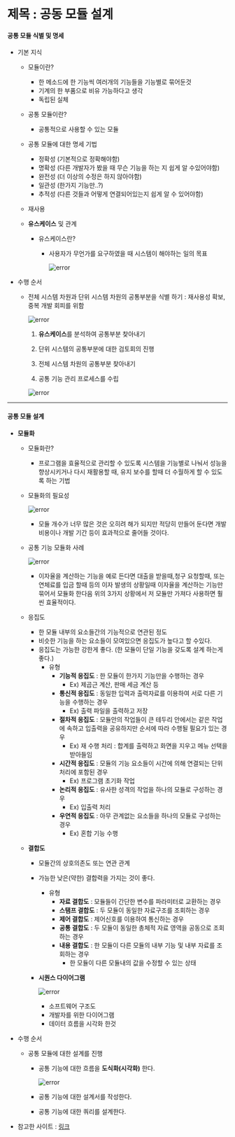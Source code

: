 # 제목 : 공동 모듈 설계

#### 공통 모듈 식별 및 명세 

* 기본 지식
  * 모듈이란?
    * 한 메소드에 한 기능씩 여러개의 기능들을 기능별로 묶어둔것
    * 기계의 한 부품으로 비유 가능하다고 생각
    * 독립된 실체
  * 공통 모듈이란?

    * 공통적으로 사용할 수 있는 모듈
  * 공통 모듈에 대한 명세 기법
    * 정확성 (기본적으로 정확해야함)
    * 명확성 (다른 개발자가 봤을 때 무슨 기능을 하는 지 쉽게 알 수있어야함)
    * 완전성 (더 이상의 수정은 하지 않아야함)
    * 일관성 (한가지 기능만..?)
    * 추적성 (다른 것들과 어떻게 연결되어있는지 쉽게 알 수 있어야함)
  * 재사용
  * **유스케이스** 및 관계

    * 유스케이스란?
      * 사용자가 무언가를 요구하였을 때 시스템이 해야하는 일의 목표

        ![error](https://user-images.githubusercontent.com/24423415/45017444-96516380-b062-11e8-80bd-f0be5778d512.png)
* 수행 순서
  * 전체 시스템 차원과 단위 시스템 차원의 공통부분을 식별 하기 : 재사용성 확보, 중복 개발 회피를 위함

    ![error](https://user-images.githubusercontent.com/24423415/45066701-88e7b800-b0fa-11e8-8542-e107688e2bc7.PNG) 

    1. **유스케이스**를 분석하여 공통부분 찾아내기

    2. 단위 시스템의 공통부분에 대한 검토회의 진행

    3. 전체 시스템 차원의 공통부분 찾아내기

    4. 공통 기능 관리 프로세스를 수립

    ![error](https://user-images.githubusercontent.com/24423415/45017476-a701d980-b062-11e8-8105-e4489642619a.png)



---



#### 공통 모듈 설계

* **모듈화** 

  * 모듈화란?

    * 프로그램을 효율적으로 관리할 수 있도록 시스템을 기능별로 나눠서 성능을 향상시키거나 다시 재활용할 때, 유지 보수를 할때 더 수월하게 할 수 있도록 하는 기법
  * 모듈화의 필요성

    ![error](https://user-images.githubusercontent.com/24423415/45017498-b7b24f80-b062-11e8-99c5-2ee1be661c15.png)

    * 모듈 개수가 너무 많은 것은 오히려 해가 되지만 적당히 만들어 둔다면 개발 비용이나 개발 기간 등이 효과적으로 줄어들 것이다.
  * 공통 기능 모듈화 사례

    ![error](https://user-images.githubusercontent.com/24423415/45017543-cb5db600-b062-11e8-8d44-c6a587ac7093.png)

    * 이자율을 계산하는 기능을 예로 든다면 대출을 받을때,청구 요청할때, 또는 연체료를 입금 할때 등의 이자 발생의 상황일때 이자율을 계산하는 기능만 묶어서 모듈화 한다음 위의 3가지 상황에서 저 모듈만 가져다 사용하면 훨씬 효율적이다.



  * 응집도
    * 한 모듈 내부의 요소들간의 기능적으로 연관된 정도
    * 비슷한 기능을 하는 요소들이 모여있으면 응집도가 높다고 할 수있다.
    * 응집도는 가능한 강한게 좋다. (한 모듈이 단일 기능을 갖도록 설계 하는게 좋다.)
      * 유형
        * **기능적 응집도** :  한 모듈이 한가지 기능만을 수행하는 경우
          * Ex) 제곱근 계산, 판매 세금 계산 등
        * **통신적 응집도** : 동일한 입력과 출력자료를 이용하여 서로 다른 기능을 수행하는 경우
          * Ex) 출력 파일을 출력하고 저장
        * **절차적 응집도** : 모듈안의 작업들이 큰 테두리 안에서는 같은 작업에 속하고 입출력을 공유하지만 순서에 따라 수행될 필요가 있는 경우
          * Ex) 재 수행 처리 : 합계를 출력하고 화면을 지우고 메뉴 선택을 받아들임
        * **시간적 응집도** : 모듈의 기능 요소들이 시간에 의해 연결되는 단위처리에 포함된 경우
          * Ex) 프로그램 초기화 작업
        * **논리적 응집도** : 유사한 성격의 작업을 하나의 모듈로 구성하는 경우
          * Ex) 입출력 처리
        * **우연적 응집도** : 아무 관계없는 요소들을 하나의 모듈로 구성하는 경우
          * Ex) 혼합 기능 수행
  * **결합도** 

    * 모듈간의 상호의존도 또는 연관 관계
    * 가능한 낮은(약한) 결합력을 가지는 것이 좋다.
      * 유형
        * **자료 결합도** : 모듈들이 간단한 변수를 파라미터로 교환하는 경우
        * **스탬프 결합도** : 두 모듈이 동일한 자료구조를 조회하는 경우
        * **제어 결합도** : 제어신호를 이용하여 통신하는 경우
        * **공통 결합도** : 두 모듈이 동일한 총체적 자료 영역을 공동으로 조회하는 경우
        * **내용 결합도** : 한 모듈이 다른 모듈의 내부 기능 및 내부 자료를 조회하는 경우
          * 한 모듈이 다른 모듈내의 값을 수정할 수 있는 상태
    * **시퀀스 다이어그램** 

      ![error](https://user-images.githubusercontent.com/24423415/45017559-d44e8780-b062-11e8-8a2c-4e4acabe0835.png)

      * 소프트웨어 구조도
      * 개발자를 위한 다이어그램
      * 데이터 흐름을 시각화 한것
* 수행 순서
  * 공통 모듈에 대한 설계를 진행
    * 공통 기능에 대한 흐름을 **도식화(시각화)**  한다.

      ![error](https://user-images.githubusercontent.com/24423415/45017571-df091c80-b062-11e8-9392-ce51e3e97295.png)
    * 공통 기능에 대한 설계서를 작성한다.
    * 공통 기능에 대한 쿼리를 설계한다.
* 참고한 사이트 : [링크](http://elearning.kocw.net/KOCW/document/2014/deagucatholic/kimhangkon1/5.pdf)

